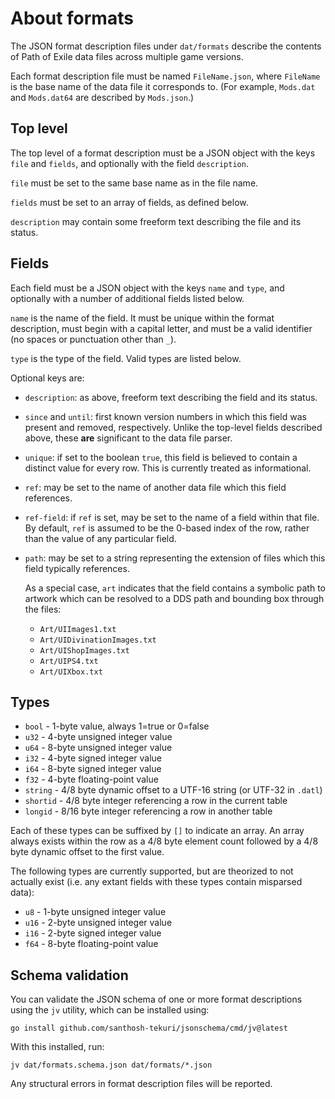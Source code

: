 About formats
=============

The JSON format description files under `dat/formats` describe the contents of
Path of Exile data files across multiple game versions.

Each format description file must be named `FileName.json`, where `FileName` is
the base name of the data file it corresponds to. (For example, `Mods.dat` and
`Mods.dat64` are described by `Mods.json`.)


Top level
---------

The top level of a format description must be a JSON object with the keys
`file` and `fields`, and optionally with the field `description`.

`file` must be set to the same base name as in the file name.

`fields` must be set to an array of fields, as defined below.

`description` may contain some freeform text describing the file and its
status.


Fields
------

Each field must be a JSON object with the keys `name` and `type`, and
optionally with a number of additional fields listed below.

`name` is the name of the field. It must be unique within the format
description, must begin with a capital letter, and must be a valid identifier
(no spaces or punctuation other than `_`).

`type` is the type of the field. Valid types are listed below.

Optional keys are:

* `description`: as above, freeform text describing the field and its status.

* `since` and `until`: first known version numbers in which this field was
  present and removed, respectively. Unlike the top-level fields described
  above, these **are** significant to the data file parser.

* `unique`: if set to the boolean `true`, this field is believed to contain a
  distinct value for every row. This is currently treated as informational.

* `ref`: may be set to the name of another data file which this field
  references.

* `ref-field`: if `ref` is set, may be set to the name of a field within that
  file. By default, `ref` is assumed to be the 0-based index of the row,
  rather than the value of any particular field.

* `path`: may be set to a string representing the extension of files which
  this field typically references.

  As a special case, `art` indicates that the field contains a symbolic path
  to artwork which can be resolved to a DDS path and bounding box through the
  files:

  * `Art/UIImages1.txt`
  * `Art/UIDivinationImages.txt`
  * `Art/UIShopImages.txt`
  * `Art/UIPS4.txt`
  * `Art/UIXbox.txt`


Types
-----

* `bool` - 1-byte value, always 1=true or 0=false
* `u32` - 4-byte unsigned integer value
* `u64` - 8-byte unsigned integer value
* `i32` - 4-byte signed integer value
* `i64` - 8-byte signed integer value
* `f32` - 4-byte floating-point value
* `string` - 4/8 byte dynamic offset to a UTF-16 string (or UTF-32 in `.datl`)
* `shortid` - 4/8 byte integer referencing a row in the current table
* `longid` - 8/16 byte integer referencing a row in another table

Each of these types can be suffixed by `[]` to indicate an array. An array
always exists within the row as a 4/8 byte element count followed by a 4/8
byte dynamic offset to the first value.

The following types are currently supported, but are theorized to not actually
exist (i.e. any extant fields with these types contain misparsed data):

* `u8`  - 1-byte unsigned integer value
* `u16` - 2-byte unsigned integer value
* `i16` - 2-byte signed integer value
* `f64` - 8-byte floating-point value


Schema validation
-----------------

You can validate the JSON schema of one or more format descriptions using the
`jv` utility, which can be installed using:

    go install github.com/santhosh-tekuri/jsonschema/cmd/jv@latest

With this installed, run:

    jv dat/formats.schema.json dat/formats/*.json

Any structural errors in format description files will be reported.
